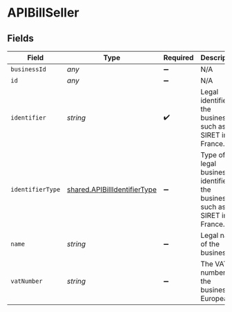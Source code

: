 # APIBillSeller


## Fields

| Field                                                                               | Type                                                                                | Required                                                                            | Description                                                                         |
| ----------------------------------------------------------------------------------- | ----------------------------------------------------------------------------------- | ----------------------------------------------------------------------------------- | ----------------------------------------------------------------------------------- |
| `businessId`                                                                        | *any*                                                                               | :heavy_minus_sign:                                                                  | N/A                                                                                 |
| `id`                                                                                | *any*                                                                               | :heavy_minus_sign:                                                                  | N/A                                                                                 |
| `identifier`                                                                        | *string*                                                                            | :heavy_check_mark:                                                                  | Legal identifier of the business, such as its SIRET in France.                      |
| `identifierType`                                                                    | [shared.APIBillIdentifierType](../../../sdk/models/shared/apibillidentifiertype.md) | :heavy_minus_sign:                                                                  | Type of legal business identifier of the business, such as the SIRET in France.     |
| `name`                                                                              | *string*                                                                            | :heavy_minus_sign:                                                                  | Legal name of the business.                                                         |
| `vatNumber`                                                                         | *string*                                                                            | :heavy_minus_sign:                                                                  | The VAT number of the business, if European                                         |